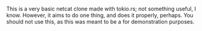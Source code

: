 This is a very basic netcat clone made with tokio.rs; not something useful, I know. However, it aims to do one thing, and does it properly, perhaps. You should not use this, as this was meant to be a for demonstration purposes.
